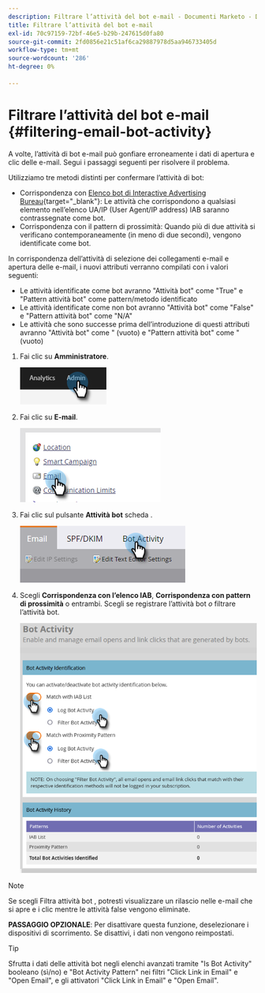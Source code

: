 ```yaml
---
description: Filtrare l’attività del bot e-mail - Documenti Marketo - Documentazione del prodotto
title: Filtrare l’attività del bot e-mail
exl-id: 70c97159-72bf-46e5-b29b-247615d0fa80
source-git-commit: 2fd0856e21c51af6ca29887978d5aa946733405d
workflow-type: tm+mt
source-wordcount: '286'
ht-degree: 0%

---
```


# Filtrare l’attività del bot e-mail {#filtering-email-bot-activity}

A volte, l’attività di bot e-mail può gonfiare erroneamente i dati di apertura e clic delle e-mail. Segui i passaggi seguenti per risolvere il problema.

Utilizziamo tre metodi distinti per confermare l’attività di bot:

* Corrispondenza con [Elenco bot di Interactive Advertising Bureau](https://www.iab.com/guidelines/iab-abc-international-spiders-bots-list/){target=&quot;_blank&quot;}: Le attività che corrispondono a qualsiasi elemento nell’elenco UA/IP (User Agent/IP address) IAB saranno contrassegnate come bot.
* Corrispondenza con il pattern di prossimità: Quando più di due attività si verificano contemporaneamente (in meno di due secondi), vengono identificate come bot.

In corrispondenza dell’attività di selezione dei collegamenti e-mail e apertura delle e-mail, i nuovi attributi verranno compilati con i valori seguenti:

* Le attività identificate come bot avranno &quot;Attività bot&quot; come &quot;True&quot; e &quot;Pattern attività bot&quot; come pattern/metodo identificato
* Le attività identificate come non bot avranno &quot;Attività bot&quot; come &quot;False&quot; e &quot;Pattern attività bot&quot; come &quot;N/A&quot;
* Le attività che sono successe prima dell’introduzione di questi attributi avranno &quot;Attività bot&quot; come &quot; (vuoto) e &quot;Pattern attività bot&quot; come &quot; (vuoto)

1. Fai clic su **Amministratore**.

   ![](assets/filtering-email-bot-activity-1.png)

1. Fai clic su **E-mail**.

   ![](assets/filtering-email-bot-activity-2.png)

1. Fai clic sul pulsante **Attività bot** scheda .

   ![](assets/filtering-email-bot-activity-3.png)

1. Scegli **Corrispondenza con l’elenco IAB**, **Corrispondenza con pattern di prossimità** o entrambi. Scegli se registrare l’attività bot _o_ filtrare l’attività bot.

   ![](assets/filtering-email-bot-activity-4.png)

>[!NOTE]
>
>Se scegli Filtra attività bot , potresti visualizzare un rilascio nelle e-mail che si apre e i clic mentre le attività false vengono eliminate.

**PASSAGGIO OPZIONALE**: Per disattivare questa funzione, deselezionare i dispositivi di scorrimento. Se disattivi, i dati non vengono reimpostati.

>[!TIP]
>
>Sfrutta i dati delle attività bot negli elenchi avanzati tramite &quot;Is Bot Activity&quot; booleano (sì/no) e &quot;Bot Activity Pattern&quot; nei filtri &quot;Click Link in Email&quot; e &quot;Open Email&quot;, e gli attivatori &quot;Click Link in Email&quot; e &quot;Open Email&quot;.
